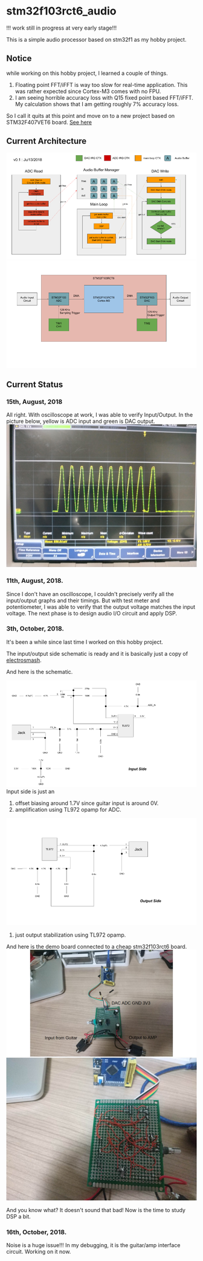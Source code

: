 # stm32f103rct6_audio

!!! work still in progress at very early stage!!!

This is a simple audio processor based on stm32f1 as my hobby project.

## Notice
while working on this hobby project, I learned a couple of things.
1. Floating point FFT/iFFT is way too slow for real-time application. This was rather expected since Cortex-M3 comes with no FPU.
2. I am seeing horrible accuracy loss with Q15 fixed point based FFT/iFFT. My calculation shows that I am getting roughly 7% accuracy loss.

So I call it quits at this point and move on to a new project based on STM32F407VET6 board. [See here](https://github.com/peakhunt/stm32f407vet6_audio)

## Current Architecture
![Architecture](doc/audio_flow.png "Audio Flow")
![Hardware Block](doc/hw_arch.png "hardware block")

## Current Status
### 15th, August, 2018

All right. With oscilloscope at work, I was able to verify Input/Output.
In the picture below, yellow is ADC input and green is DAC output.
![Measure](doc/oscilloscope.jpg "oscilloscope")

### 11th, August, 2018.

Since I don't have an oscilloscope, I couldn't precisely verify all the input/output graphs and their timings.
But with test meter and potentiometer, I was able to verify that the output voltage matches the input voltage.
The next phase is to design audio I/O circuit and apply DSP.

### 3th, October, 2018.

It's been a while since last time I worked on this hobby project.

The input/output side schematic is ready and it is basically just a copy of [electrosmash](https://www.electrosmash.com/pedalshield-uno).

And here is the schematic.

![Input Side](doc/input_side.png)
Input side is just an
1. offset biasing around 1.7V since guitar input is around 0V.
2. amplification using TL972 opamp for ADC.

![Output Side](doc/output_side.png)
1. just output stabilization using TL972 opamp.

And here is the demo board connected to a cheap stm32f103rct6 board.
![Demo Board](doc/prototype.png)
![Demo Board Back](doc/prototype_back.jpg)

And you know what? It doesn't sound that bad!
Now is the time to study DSP a bit.

### 16th, October, 2018.
Noise is a huge issue!!! In my debugging, it is the guitar/amp interface circuit. Working on it now.
